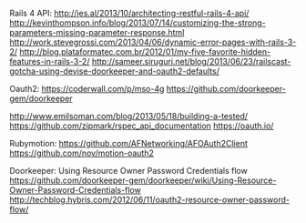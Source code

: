 
Rails 4 API:
http://jes.al/2013/10/architecting-restful-rails-4-api/
http://kevinthompson.info/blog/2013/07/14/customizing-the-strong-parameters-missing-parameter-response.html
http://work.stevegrossi.com/2013/04/06/dynamic-error-pages-with-rails-3-2/
http://blog.plataformatec.com.br/2012/01/my-five-favorite-hidden-features-in-rails-3-2/
http://sameer.siruguri.net/blog/2013/06/23/railscast-gotcha-using-devise-doorkeeper-and-oauth2-defaults/

Oauth2:
https://coderwall.com/p/mso-4g
https://github.com/doorkeeper-gem/doorkeeper

http://www.emilsoman.com/blog/2013/05/18/building-a-tested/
https://github.com/zipmark/rspec_api_documentation
https://oauth.io/

Rubymotion:
https://github.com/AFNetworking/AFOAuth2Client
https://github.com/nov/motion-oauth2

Doorkeeper:
Using Resource Owner Password Credentials flow
https://github.com/doorkeeper-gem/doorkeeper/wiki/Using-Resource-Owner-Password-Credentials-flow
http://techblog.hybris.com/2012/06/11/oauth2-resource-owner-password-flow/

